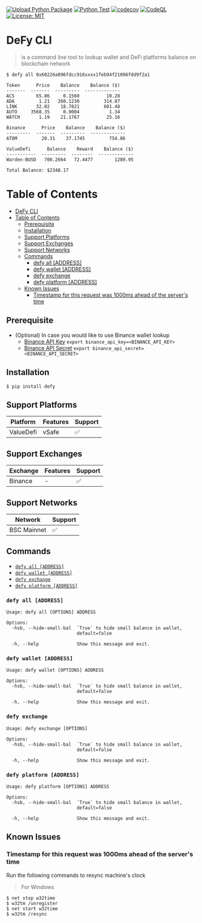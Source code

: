 [![Upload Python Package](https://github.com/punparin/defy-cli/actions/workflows/python_publish.yaml/badge.svg)](https://github.com/punparin/defy-cli/actions/workflows/python_publish.yaml) [![Python Test](https://github.com/punparin/defy-cli/actions/workflows/python_test.yaml/badge.svg)](https://github.com/punparin/defy-cli/actions/workflows/python_test.yaml) [![codecov](https://codecov.io/gh/punparin/defy-cli/branch/main/graph/badge.svg?token=0LT1TMH2VZ)](https://codecov.io/gh/punparin/defy-cli) [![CodeQL](https://github.com/punparin/defy-cli/actions/workflows/codeql-analysis.yml/badge.svg)](https://github.com/punparin/defy-cli/actions/workflows/codeql-analysis.yml) [![License: MIT](https://img.shields.io/badge/License-MIT-yellow.svg)](https://opensource.org/licenses/MIT)

# DeFy CLI
> is a command line tool to lookup wallet and DeFi platforms balance on blockchain network


```sh-session
$ defy all 0x60226a096fdcc916xxxx1feb94f21096fdd9f2a1

Token      Price    Balance    Balance ($)
-------  -------  ---------  -------------
ACS        65.86     0.1560          10.28
ADA         1.21   260.1230         314.87
LINK       32.02    18.7821         601.48
AUTO     3568.35     0.0004           1.34
WATCH       1.19    21.1767          25.16

Binance      Price    Balance    Balance ($)
---------  -------  ---------  -------------
ATOM         20.31    37.1745         754.86

ValueDefi      Balance    Reward    Balance ($)
-----------  ---------  --------  -------------
Warden-BUSD   700.2664   72.4477        1289.95

Total Balance: $2348.17
```

Table of Contents
=================

   * [DeFy CLI](#defy-cli)
   * [Table of Contents](#table-of-contents)
      * [Prerequisite](#prerequisite)
      * [Installation](#installation)
      * [Support Platforms](#support-platforms)
      * [Support Exchanges](#support-exchanges)
      * [Support Networks](#support-networks)
      * [Commands](#commands)
         * [defy all [ADDRESS]](#defy-all-address)
         * [defy wallet [ADDRESS]](#defy-wallet-address)
         * [defy exchange](#defy-exchange)
         * [defy platform [ADDRESS]](#defy-platform-address)
      * [Known Issues](#known-issues)
         * [Timestamp for this request was 1000ms ahead of the server's time](#timestamp-for-this-request-was-1000ms-ahead-of-the-servers-time)

## Prerequisite
- (Optional) In case you would like to use Binance wallet lookup
  - [Binance API Key](https://www.binance.com/en-NG/support/faq/360002502072)
    `export binance_api_key=<BINANCE_API_KEY>`
  - [Binance API Secret](https://www.binance.com/en-NG/support/faq/360002502072)
    `export binance_api_secret=<BINANCE_API_SECRET>`

## Installation
```
$ pip install defy
```

## Support Platforms

| Platform  | Features | Support |
|-----------|----------|---------|
| ValueDefi | vSafe    |   ✅   |

## Support Exchanges

| Exchange  | Features | Support |
|-----------|----------|---------|
| Binance   | -        |   ✅    |

## Support Networks

| Network  | Support |
|-----------|---------|
| BSC Mainnet |  ✅   |

## Commands

* [`defy all [ADDRESS]`](#defy-all-address)
* [`defy wallet [ADDRESS]`](#defy-wallet-address)
* [`defy exchange`](#defy-exchange)
* [`defy platform [ADDRESS]`](#defy-platform-address)

### `defy all [ADDRESS]`
```
Usage: defy all [OPTIONS] ADDRESS

Options:
  -hsb, --hide-small-bal  `True` to hide small balance in wallet,
                          default=false

  -h, --help              Show this message and exit.
```

### `defy wallet [ADDRESS]`
```
Usage: defy wallet [OPTIONS] ADDRESS

Options:
  -hsb, --hide-small-bal  `True` to hide small balance in wallet,
                          default=false

  -h, --help              Show this message and exit.
```

### `defy exchange`
```
Usage: defy exchange [OPTIONS]

Options:
  -hsb, --hide-small-bal  `True` to hide small balance in wallet,
                          default=false

  -h, --help              Show this message and exit.
```

### `defy platform [ADDRESS]`
```
Usage: defy platform [OPTIONS] ADDRESS

Options:
  -hsb, --hide-small-bal  `True` to hide small balance in wallet,
                          default=false

  -h, --help              Show this message and exit.
```

## Known Issues

### Timestamp for this request was 1000ms ahead of the server's time

Run the following commands to resync machine's clock

> For Windows
```sh-session
$ net stop w32time
$ w32tm /unregister
$ net start w32time
$ w32tm /resync
```